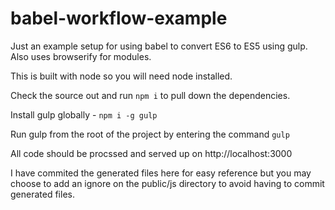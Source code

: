# babel-workflow-example
Just an example setup for using babel to convert ES6 to ES5 using gulp.
Also uses browserify for modules.


This is built with node so you will need node installed.

Check the source out and run `npm i` to pull down the dependencies.

Install gulp globally - `npm i -g gulp`

Run gulp from the root of the project by entering the command `gulp`

All code should be procssed and served up on http://localhost:3000

I have commited the generated files here for easy reference but you may choose to add an ignore on the public/js directory to avoid having to commit generated files.
